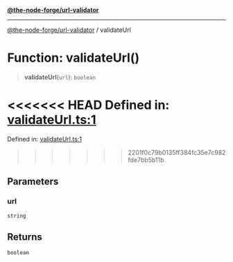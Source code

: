 [**@the-node-forge/url-validator**](../README.md)

---

[@the-node-forge/url-validator](../globals.md) / validateUrl

# Function: validateUrl()

> **validateUrl**(`url`): `boolean`

<<<<<<< HEAD
Defined in: [validateUrl.ts:1](https://github.com/The-Node-Forge/url-validator/blob/f17bda8fb27e2e9f4fabb0ea59c6b5ba24cc8ee6/src/validateUrl.ts#L1)
=======
Defined in:
[validateUrl.ts:1](https://github.com/The-Node-Forge/url-validator/blob/aee1b30006d3402313ca25a2cf1919fe298e952a/src/validateUrl.ts#L1)
>>>>>>> 2201f0c79b0135ff384fc35e7c982fde7bb5b11b

## Parameters

### url

`string`

## Returns

`boolean`
